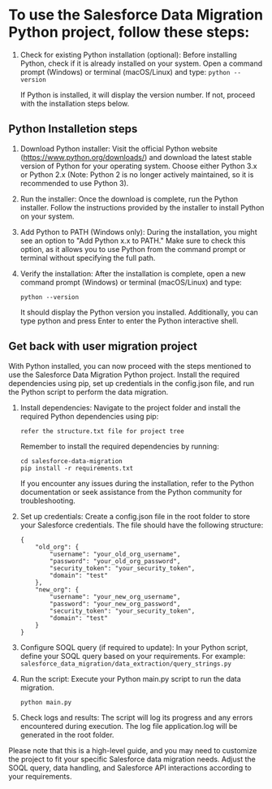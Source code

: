 # To use the Salesforce Data Migration Python project, follow these steps:



1. Check for existing Python installation (optional): Before installing Python, check if it is already installed on your system. Open a command prompt (Windows) or terminal (macOS/Linux) and type:
    ```python --version```

    If Python is installed, it will display the version number. If not, proceed with the installation steps below.

## Python Installetion steps
1. Download Python installer: Visit the official Python website (https://www.python.org/downloads/) and download the latest stable version of Python for your operating system. Choose either Python 3.x or Python 2.x (Note: Python 2 is no longer actively maintained, so it is recommended to use Python 3).

2. Run the installer: Once the download is complete, run the Python installer. Follow the instructions provided by the installer to install Python on your system.

3. Add Python to PATH (Windows only): During the installation, you might see an option to "Add Python x.x to PATH." Make sure to check this option, as it allows you to use Python from the command prompt or terminal without specifying the full path.

4. Verify the installation: After the installation is complete, open a new command prompt (Windows) or terminal (macOS/Linux) and type:
    ```
    python --version
    ```

    It should display the Python version you installed. Additionally, you can type python and press Enter to enter the Python interactive shell.

## Get back with user migration project
With Python installed, you can now proceed with the steps mentioned to use the Salesforce Data Migration Python project. Install the required dependencies using pip, set up credentials in the config.json file, and run the Python script to perform the data migration.

1. Install dependencies: Navigate to the project folder and install the required Python dependencies using pip:

    ``refer the structure.txt file for project tree``

    Remember to install the required dependencies by running:
    ```
    cd salesforce-data-migration  
    pip install -r requirements.txt
    ```

    If you encounter any issues during the installation, refer to the Python documentation or seek assistance from the Python community for troubleshooting.


2. Set up credentials: Create a config.json file in the root folder to store your Salesforce credentials. The file should have the following structure:
    ```
    {
        "old_org": {
            "username": "your_old_org_username",
            "password": "your_old_org_password",
            "security_token": "your_security_token",
            "domain": "test"
        },
        "new_org": {
            "username": "your_new_org_username",
            "password": "your_new_org_password",
            "security_token": "your_security_token",
            "domain": "test"
        }
    }
    ```

3. Configure SOQL query (if required to update): In your Python script, define your SOQL query based on your requirements. For example:
``salesforce_data_migration/data_extraction/query_strings.py``
   



4. Run the script: Execute your Python main.py script to run the data migration. 
    ```
    python main.py
    ```

5. Check logs and results: The script will log its progress and any errors encountered during execution. The log file application.log will be generated in the root folder.


Please note that this is a high-level guide, and you may need to customize the project to fit your specific Salesforce data migration needs. Adjust the SOQL query, data handling, and Salesforce API interactions according to your requirements.